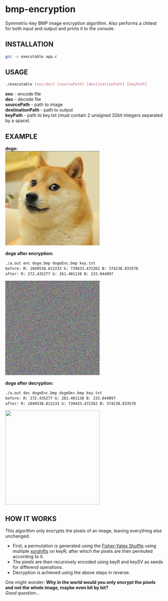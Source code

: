 # bmp-encryption
Symmetric-key BMP image encryption algorithm. Also performs a chitest for both input and output and prints it to the console.

## INSTALLATION
```bash
gcc -o executable app.c
```

## USAGE
```bash
./executable [enc/dec] [sourcePath] [destinationPath] [keyPath]
```

**enc** - encode file  
**dec** - decode file  
**sourcePath** - path to image  
**destinationPath** - path to output  
**keyPath** - path to key.txt (must contain 2 unsigned 32bit integers separated by a space)

## EXAMPLE

**doge:**  
<img src="./example/doge.bmp" width="300" height="300">  

**doge after encryption:**  
```bash
./a.out enc doge.bmp dogeEnc.bmp key.txt 
before: R: 1049538.812233 G: 739433.472262 B: 374238.833570
after: R: 272.435277 G: 261.401138 B: 233.044097
```
<img src="./example/dogeEnc.jpg" width="300" height="300">

**doge after decryption:**  
```bash
./a.out dec dogeEnc.bmp dogeDec.bmp key.txt 
before: R: 272.435277 G: 261.401138 B: 233.044097
after: R: 1049538.812233 G: 739433.472262 B: 374238.833570
```
<img src="./example/dogeDec.bmp" width="300" height="300">

## HOW IT WORKS
This algorithm only encrypts the pixels of an image, leaving everything else unchanged.  
* First, a permutation is generated using the [Fisher-Yates Shuffle](https://en.wikipedia.org/wiki/Fisher%E2%80%93Yates_shuffle) using multiple [xorshifts](https://en.wikipedia.org/wiki/Xorshift) on keyR; after which the pixels are then permuted according to it.  
* The pixels are then recursively encoded using keyR and keySV as seeds for differend operations.  
* Decryption is achieved using the above steps in reverse.

One might wonder: **Why in the world would you only encrypt the pixels and not the whole image, maybe even bit by bit?**  
*Good question...*
